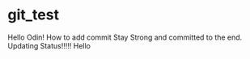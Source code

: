 # git_test
Hello Odin! How to add commit
Stay Strong and committed to the end.
Updating Status!!!!! Hello